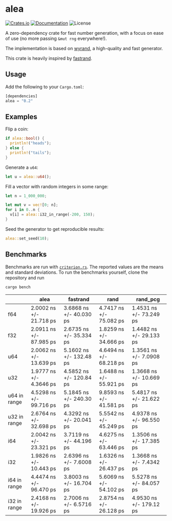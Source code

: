 # alea


[![Crates.io](https://img.shields.io/crates/v/alea)](https://crates.io/crates/alea)
[![Documentation](https://docs.rs/alea/badge.svg)](https://docs.rs/alea)
![License](https://img.shields.io/crates/l/alea?label=License)

A zero-dependency crate for fast number generation, with a focus on ease of use (no more passing `&mut rng` everywhere!).

The implementation is based on [wyrand](https://github.com/wangyi-fudan/wyhash), a high-quality and fast generator. 

This crate is heavily inspired by [fastrand](https://github.com/smol-rs/fastrand).

## Usage

Add the following to your `Cargo.toml`:
```rust
[dependencies]
alea = "0.2"
```

## Examples

Flip a coin:
```rust
if alea::bool() {
  println!("heads");
} else {
  println!("tails");
}
```

Generate a `u64`:
```rust
let u = alea::u64();
```

Fill a vector with random integers in some range:
```rust
let n = 1_000_000;

let mut v = vec![0; n];
for i in 0..n {
  v[i] = alea::i32_in_range(-200, 150);
}
```

Seed the generator to get reproducible results:
```rust
alea::set_seed(10);
```

## Benchmarks

Benchmarks are run with [`criterion.rs`](https://github.com/bheisler/criterion.rs). The reported values are the means and standard deviations. To run the benchmarks yourself, clone the repository and run 
```
cargo bench
```

|              | alea                    | fastrand                | rand                    | rand_pcg                |
|--------------|-------------------------|-------------------------|-------------------------|-------------------------|
| f64          | 2.0002 ns +/- 21.718 ps | 3.6868 ns +/- 40.030 ps | 4.7417 ns +/- 75.082 ps | 1.4531 ns +/- 73.249 ps |
| f32          | 2.0911 ns +/- 87.985 ps | 2.6735 ns +/- 35.334 ps | 1.8259 ns +/- 34.666 ps | 1.4482 ns +/- 29.133 ps |
| u64          | 2.0062 ns +/- 13.639 ps | 5.1602 ns +/- 132.48 ps | 4.6494 ns +/- 68.218 ps | 1.3561 ns +/- 7.0908 ps |
| u32          | 1.9777 ns +/- 4.3646 ps | 4.5852 ns +/- 120.84 ps | 1.6488 ns +/- 55.921 ps | 1.3668 ns +/- 10.669 ps |
| u64 in range | 4.5298 ns +/- 99.716 ps | 5.1845 ns +/- 240.30 ps | 9.8593 ns +/- 41.581 ps | 5.4817 ns +/- 21.622 ps |
| u32 in range | 2.6764 ns +/- 32.698 ps | 4.3292 ns +/- 20.041 ps | 5.5542 ns +/- 45.249 ps | 4.9378 ns +/- 96.550 ps |
| i64          | 2.0042 ns +/- 23.321 ps | 3.7119 ns +/- 44.196 ps | 4.6275 ns +/- 63.446 ps | 1.3506 ns +/- 17.385 ps |
| i32          | 1.9826 ns +/- 10.443 ps | 2.6396 ns +/- 7.6008 ps | 1.6326 ns +/- 26.437 ps | 1.3668 ns +/- 7.4342 ps |
| i64 in range | 4.4474 ns +/- 96.470 ps | 3.8003 ns +/- 16.704 ps | 5.6069 ns +/- 54.102 ps | 5.5278 ns +/- 84.057 ps |
| i32 in range | 2.4168 ns +/- 19.926 ps | 2.7006 ns +/- 6.5716 ps | 2.8754 ns +/- 26.128 ps | 4.9530 ns +/- 179.12 ps |
